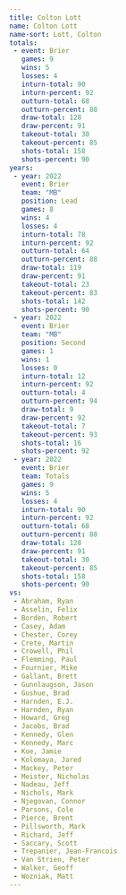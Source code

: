 ```yaml
---
title: Colton Lott
name: Colton Lott
name-sort: Lott, Colton
totals:
 - event: Brier
   games: 9
   wins: 5
   losses: 4
   inturn-total: 90
   inturn-percent: 92
   outturn-total: 68
   outturn-percent: 88
   draw-total: 128
   draw-percent: 91
   takeout-total: 30
   takeout-percent: 85
   shots-total: 158
   shots-percent: 90
years:
 - year: 2022
   event: Brier
   team: "MB"
   position: Lead
   games: 8
   wins: 4
   losses: 4
   inturn-total: 78
   inturn-percent: 92
   outturn-total: 64
   outturn-percent: 88
   draw-total: 119
   draw-percent: 91
   takeout-total: 23
   takeout-percent: 83
   shots-total: 142
   shots-percent: 90
 - year: 2022
   event: Brier
   team: "MB"
   position: Second
   games: 1
   wins: 1
   losses: 0
   inturn-total: 12
   inturn-percent: 92
   outturn-total: 4
   outturn-percent: 94
   draw-total: 9
   draw-percent: 92
   takeout-total: 7
   takeout-percent: 93
   shots-total: 16
   shots-percent: 92
 - year: 2022
   event: Brier
   team: Totals
   games: 9
   wins: 5
   losses: 4
   inturn-total: 90
   inturn-percent: 92
   outturn-total: 68
   outturn-percent: 88
   draw-total: 128
   draw-percent: 91
   takeout-total: 30
   takeout-percent: 85
   shots-total: 158
   shots-percent: 90
vs:
 - Abraham, Ryan
 - Asselin, Felix
 - Borden, Robert
 - Casey, Adam
 - Chester, Corey
 - Crete, Martin
 - Crowell, Phil
 - Flemming, Paul
 - Fournier, Mike
 - Gallant, Brett
 - Gunnlaugson, Jason
 - Gushue, Brad
 - Harnden, E.J.
 - Harnden, Ryan
 - Howard, Greg
 - Jacobs, Brad
 - Kennedy, Glen
 - Kennedy, Marc
 - Koe, Jamie
 - Kolomaya, Jared
 - Mackey, Peter
 - Meister, Nicholas
 - Nadeau, Jeff
 - Nichols, Mark
 - Njegovan, Connor
 - Parsons, Cole
 - Pierce, Brent
 - Pillsworth, Mark
 - Richard, Jeff
 - Saccary, Scott
 - Trepanier, Jean-Francois
 - Van Strien, Peter
 - Walker, Geoff
 - Wozniak, Matt
---
```

